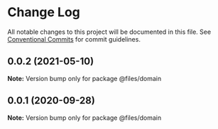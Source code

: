 # Change Log

All notable changes to this project will be documented in this file.
See [Conventional Commits](https://conventionalcommits.org) for commit guidelines.

## 0.0.2 (2021-05-10)

**Note:** Version bump only for package @files/domain

## 0.0.1 (2020-09-28)

**Note:** Version bump only for package @files/domain
